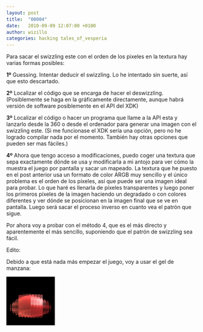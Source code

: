 ```yaml
---
layout: post
title:  "00004"
date:   2010-09-09 12:07:00 +0100
author: wizillo
categories: hacking tales_of_vesperia
---
```




Para sacar el swizzling este con el orden de los pixeles en la textura hay varias formas posibles:

**1º** Guessing. Intentar deducir el swizzling. Lo he intentado sin suerte, así que esto descartado.

**2º** Localizar el código que se encarga de hacer el deswizzling. (Posiblemente se haga en la gráficamente directamente, aunque habrá versión de software posiblemente en el API del XDK)

**3º** Localizar el código o hacer un programa que llame a la API esta y lanzarlo desde la 360 o desde el ordenador para generar una imagen con el swizzling este. (Si me funcionase el XDK sería una opción, pero no he logrado compilar nada por el momento. También hay otras opciones que pueden ser mas fáciles.)

**4º** Ahora que tengo acceso a modificaciones, puedo coger una textura que sepa exactamente dónde se usa y modificarla a mi antojo para ver cómo la muestra el juego por pantalla y sacar un mapeado. La textura que he puesto en el post anterior usa un formato de color ARGB muy sencillo y el único problema es el orden de los píxeles, así que puede ser una imagen ideal para probar. Lo que haré es llenarla de píxeles transparentes y luego poner los primeros píxeles de la imagen haciendo un degradado o con colores diferentes y ver dónde se posicionan en la imagen final que se ve en pantalla. Luego será sacar el proceso inverso en cuanto vea el patrón que sigue.

Por ahora voy a probar con el método 4, que es el más directo y aparentemente el más sencillo, suponiendo que el patrón de swizzling sea fácil.

Edito:

Debido a que está nada más empezar el juego, voy a usar el gel de manzana:

![ITEM_APPLEGUMI.TXV_.png](/img/2010/09/ITEM_APPLEGUMI.TXV_.png)
